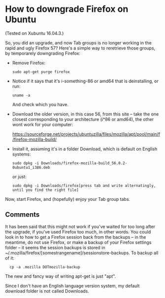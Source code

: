 # How to downgrade Firefox on Ubuntu

(Tested on Xubuntu 16.04.3.)

So, you did an upgrade, and now Tab groups is no longer working in the rapid and ugly Firefox 57? Here's a simple way to reretrieve those groups, by temporarely downgrading Firefox: 

* Remove Firefox:

      sudo apt-get purge firefox

* Notice if it says that it's i-something-86 or amd64 that is deinstalling, or run:

      uname -a

  And check which you have.

* Download the older version, in this case 56, from this site – take the one closest corresponding to your architecture (i\*86 or amd64), the other wont work for your computer:

  https://sourceforge.net/projects/ubuntuzilla/files/mozilla/apt/pool/main/f/firefox-mozilla-build/

* Install it, assuming it's in a folder Download, which is default on English systems:

      sudo dpkg -i Downloads/firefox-mozilla-build_56.0.2-0ubuntu1_i386.deb

  or just:

      sudo dpkg -i Downloads/firefox[press tab and write alternatingly, until you find the right file]

Now, start Firefox, and (hopefully) enjoy your Tab group tabs.

## Comments

It has been said that this might not work if you've waited for too long after the upgrade, if you've used Firefox too much, in other words. You could look in to how to get a Firefox session back from the backups – in the meantime, do not use Firefox, or make a backup of your Firefox settings folder – it seems the session backups is stored in ~/.mozilla/firefox/[somestrangename]/sessionstore-backups. To backup all of it:

      cp -a .mozilla DOTmozilla-backup

The new and fancy way of writing apt-get is just "apt".

Since I don't have an English language version system, my default download folder is not called Downloads.
